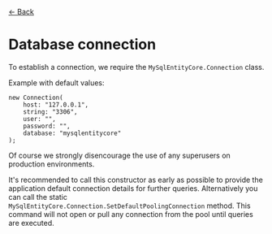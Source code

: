 [<- Back](README.md)

# Database connection
To establish a connection, we require the `MySqlEntityCore.Connection` class.

Example with default values:
```
new Connection(
    host: "127.0.0.1",
    string: "3306",
    user: "",
    password: "",
    database: "mysqlentitycore"
);
```
Of course we strongly disencourage the use of any superusers on production environments.

It's recommended to call this constructor as early as possible to provide the application default connection details for further queries. Alternatively you can call the static `MySqlEntityCore.Connection.SetDefaultPoolingConnection` method.
This command will not open or pull any connection from the pool until queries are executed.
